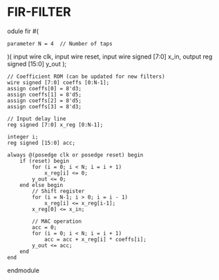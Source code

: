 # FIR-FILTER
odule fir #(

    
    parameter N = 4  // Number of taps
)(
    input wire clk,
    input wire reset,
    input wire signed [7:0] x_in,
    output reg signed [15:0] y_out
);

    // Coefficient ROM (can be updated for new filters)
    wire signed [7:0] coeffs [0:N-1];
    assign coeffs[0] = 8'd3;
    assign coeffs[1] = 8'd5;
    assign coeffs[2] = 8'd5;
    assign coeffs[3] = 8'd3;

    // Input delay line
    reg signed [7:0] x_reg [0:N-1];

    integer i;
    reg signed [15:0] acc;

    always @(posedge clk or posedge reset) begin
        if (reset) begin
            for (i = 0; i < N; i = i + 1)
                x_reg[i] <= 0;
            y_out <= 0;
        end else begin
            // Shift register
            for (i = N-1; i > 0; i = i - 1)
                x_reg[i] <= x_reg[i-1];
            x_reg[0] <= x_in;

            // MAC operation
            acc = 0;
            for (i = 0; i < N; i = i + 1)
                acc = acc + x_reg[i] * coeffs[i];
            y_out <= acc;
        end
    end

endmodule
